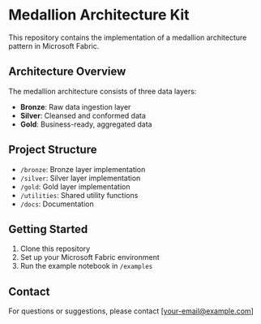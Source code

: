 # Medallion Architecture Kit

This repository contains the implementation of a medallion architecture pattern in Microsoft Fabric.

## Architecture Overview

The medallion architecture consists of three data layers:
- **Bronze**: Raw data ingestion layer
- **Silver**: Cleansed and conformed data
- **Gold**: Business-ready, aggregated data

## Project Structure

- `/bronze`: Bronze layer implementation
- `/silver`: Silver layer implementation
- `/gold`: Gold layer implementation
- `/utilities`: Shared utility functions
- `/docs`: Documentation

## Getting Started

1. Clone this repository
2. Set up your Microsoft Fabric environment
3. Run the example notebook in `/examples`

## Contact

For questions or suggestions, please contact [your-email@example.com]
